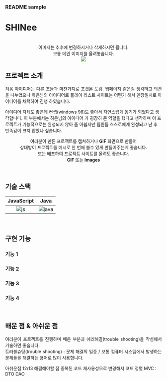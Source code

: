 ### README sample 
# SHINee

<p align="center">
  <br>
  이미지는 추후에 변경하시거나 삭제하시면 됩니다.<br /> 보통 메인 이미지를 올려놓습니다.<br />
  <img src="https://img.freepik.com/free-vector/video-conference-remote-working-flat-illustration-screen-laptop-with-group-colleagues-people-conn_88138-548.jpg?w=900&t=st=1691033873~exp=1691034473~hmac=36bcd6579f5373a2f4555b77b3c120770cb7ab06608a267b80ca7ec436648620">
  <br>
</p>



## 프로젝트 소개

<p align="justify">
<!--프로젝트를 만들게 된 개요나 동기를 작성해주세요. -->
처음 아이디어는 다른 조들과 마찬가지로 포켓몬 도감. 웹페이지 같은걸 생각하고 의견을 나누었으나
하은님의 아이디어로 플레이 리스트 사이트는 어떤가 해서 만장일치로 아이디어를 채택하여 진행 하였습니다.

아이디어 자체도 좋은데 컨셉(windows 98)도 좋아서 자연스럽게 동기가 되었다고 생각합니다. 
이 부분에서는 하은님의 아이디어 가 굉장히 큰 역할을 했다고 생각하며 이 프로젝트가 기능적으로는 완성되지 않아 좀 아쉽지만
팀원들 스스로에게 완성되고 난 후 만족감이 크지 않았나 싶습니다.
</p>

<p align="center">
여러분이 만든 프로젝트를 캡쳐하거나 <strong>GIF</strong> 화면으로 만들어 <br />
상대방이 프로젝트를 예시로 한 번에 볼수 있게 만들어주는게 좋습니다.<br />
또는 배포하여 프로젝트 사이트를 올려도 좋습니다.<br />
<strong>GIF</strong> 또는 <strong>Images</strong>
</p>

<br>

## 기술 스택

| JavaScript |    Java    | 
| :--------: | :--------: | 
|   ![js]    |  ![java]   |

<br>

## 구현 기능

### 기능 1

### 기능 2

### 기능 3

### 기능 4

<br>

## 배운 점 & 아쉬운 점

<p align="justify">
여러분이 프로젝트를 진행하며 배운 부분과 에러해결(trouble shooting)을 작성해서 기술하면 좋습니다.<br />
트러블슈팅(trouble shooting) : 문제 해결의 일종 / 보통 컴퓨터 시스템에서 발생하는 문제들을 해결하는 용어로 많이 사용합니다.
</p>
아쉬운점 12/13 해결해야할 점
중복된 코드 재사용성으로 변경해서 코드 정렬
MVC : DTO DAO

<br>


<!-- Stack Icon Refernces -->

[js]: ./readme-static/img/javascript.svg
[java]: ./readme-static/img/java.svg
